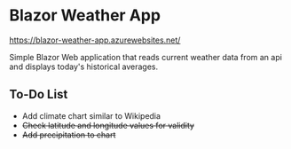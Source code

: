 # Blazor Weather App

https://blazor-weather-app.azurewebsites.net/

Simple Blazor Web application that reads current weather data from an api and displays today's historical averages.

## To-Do List

* Add climate chart similar to Wikipedia
* ~~Check latitude and longitude values for validity~~
* ~~Add precipitation to chart~~
